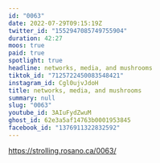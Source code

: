 ```yaml
---
id: "0063"
date: 2022-07-29T09:15:19Z
twitter_id: "1552947085749755904"
duration: 42:27
moos: true
paid: true
spotlight: true
headline: networks, media, and mushrooms
tiktok_id: "7125722450083548421"
instagram_id: Cgl0ujvJdoH
title: networks, media, and mushrooms
summary: null
slug: "0063"
youtube_id: 3AIuFydZwuM
ghost_id: 62e3a5af14763b0001953845
facebook_id: "1376911322832592"
---
```

https://strolling.rosano.ca/0063/
